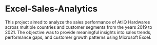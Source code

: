 # Excel-Sales-Analytics
This project aimed to analyze the sales performance of AtliQ Hardwares across multiple countries and customer segments from the years 2019 to 2021. The objective was to provide meaningful insights into sales trends, performance gaps, and customer growth patterns using Microsoft Excel.
